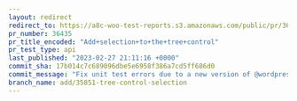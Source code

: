 ```yaml
---
layout: redirect
redirect_to: https://a8c-woo-test-reports.s3.amazonaws.com/public/pr/36435/api/index.html
pr_number: 36435
pr_title_encoded: "Add+selection+to+the+tree+control"
pr_test_type: api
last_published: "2023-02-27 21:11:16 +0000"
commit_sha: 17b014c7c689096dbe5e6958f386a7cd5ff686d0
commit_message: "Fix unit test errors due to a new version of @wordpress/compose relat…"
branch_name: add/35851-tree-control-selection
---
```

